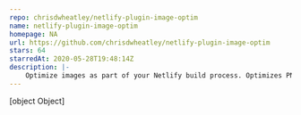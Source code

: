 ```yaml
---
repo: chrisdwheatley/netlify-plugin-image-optim
name: netlify-plugin-image-optim
homepage: NA
url: https://github.com/chrisdwheatley/netlify-plugin-image-optim
stars: 64
starredAt: 2020-05-28T19:48:14Z
description: |-
    Optimize images as part of your Netlify build process. Optimizes PNG, JPEG, GIF and SVG file formats.
---
```


[object Object]
